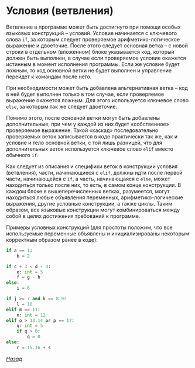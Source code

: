 # Условия (ветвления)

Ветвление в программе может быть достигнуто при помощи особых языковых конструкций – условий. Условие начинается с ключевого слова `if`, за которым следует проверяемое арифметико-логическое выражение и двоеточие. После этого следует основная ветка – с новой строки в отдельном (вложенном) блоке указывается код, который должен быть выполнен, в случае если проверяемое условие окажется истинным в момент исполнения программы. Если же условие будет ложным, то код основной ветки не будет выполнен и управление перейдет к командам после него.

При необходимости может быть добавлена альтернативная ветка – код в ней будет выполнен только в том случае, если проверяемое выражение окажется ложным. Для этого используется ключевое слово `else`, за которым так же следует двоеточие.

Помимо этого, после основной ветки могут быть добавлены дополнительные, при чем у каждой из них будет «собственное» проверяемое выражение. Такой «каскад» последовательно проверяемых веток записывается в коде практически так же, как и условие и тело основной ветки, с той лишь разницей, что для дополнительных веток используется ключевое слово `elif` вместо обычного `if`.

Как следует из описания и специфики веток в конструкции условия (ветвления), части, начинающиеся с `elif`, должны идти после первой части, начинающейся с `if`, а часть, начинающаяся с `else`, может находиться только после них, то есть, в самом конце конструкции. В каждом блоке в вышеперечисленных ветках, разумеется, могут находиться любые объявления переменных, арифметико-логические выражения, другие условные конструкции, а также циклы. Таким образом, все языковые конструкции могут комбинироваться между собой в целях достижения требований к программе.

Примеры условных конструкций (для простоты положим, что все используемые переменные объявлены и инициализированы некоторым корректным образом ранее в коде):

```py
if a == 1:
    b = 2
```

```py
if c + 3 < d - 4:
    e: int = 5
    f = g - h
else:
    i = 6
```

```py
if j >= 7 and k == 8.9:
    l = 10
elif m == 11:
    n: int = 12
elif o > 13.14 or p == 17:
    q: int = 5
    if q > 0:
        q = 0
else:
    r = 15.16 + s
```

[_Назад_](README.md)
